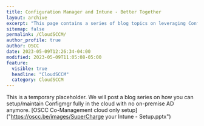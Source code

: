 ```yaml
---
title: Configuration Manager and Intune - Better Together
layout: archive
excerpt: "This page contains a series of blog topics on leveraging ConfigMgr if you have no on-premise infrastructure anymore"
sitemap: false
permalink: /CloudSCCM/
author_profile: true
author: OSCC
date: 2023-05-09T12:26:34-04:00
modified: 2023-05-09T11:05:08-05:00
feature:
  visible: true
  headline: "CloudSCCM"
  category: CloudSCCM
---
```

This is a temporary placeholder. We will post a blog series on how you can setup/maintain Configmgr fully in the cloud with no on-premise AD anymore.
[OSCC Co-Management cloud only setup]("https://oscc.be/images/SuperCharge your Intune - Setup.pptx") 